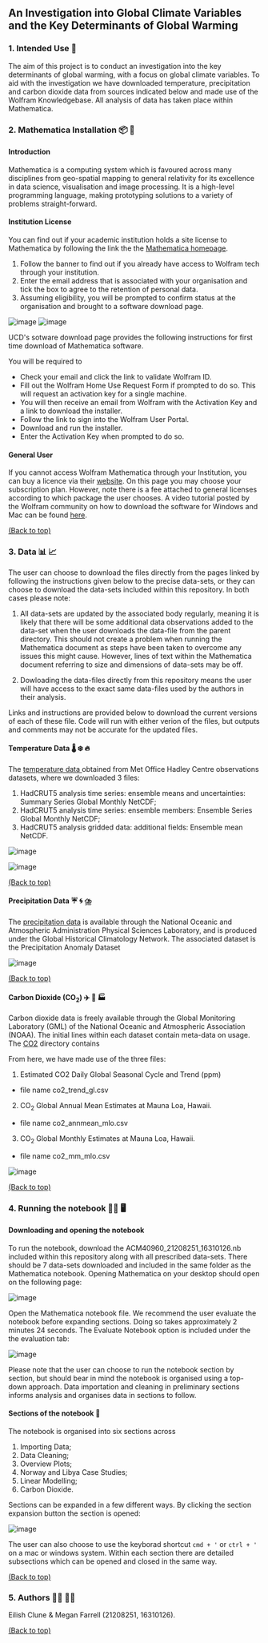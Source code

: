 ## An Investigation into Global Climate Variables and the Key Determinants of Global Warming


### 1. Intended Use 🤝

The aim of this project is to conduct an investigation into the key determinants of global warming, with a focus on global climate variables. To aid with the investigation we have downloaded temperature, precipitation and carbon dioxide data from sources indicated below and made use of the Wolfram Knowledgebase. All analysis of data has taken place within Mathematica.

###  2. Mathematica Installation 📦 📂

#### Introduction

Mathematica is a computing system which is favoured across many disciplines from geo-spatial mapping to general relativity for its excellence in data science, visualisation and image processing. It is a high-level programming language, making prototyping solutions to a variety of problems straight-forward.

#### Institution License

You can find out if your academic institution holds a site license to Mathematica by following the link the the [Mathematica homepage](https://www.wolfram.com/mathematica/).
1. Follow the banner to find out if you already have access to Wolfram tech through your institution.
2. Enter the email address that is associated with your organisation and tick the box to agree to the retention of personal data.
3. Assuming eligibility, you will be prompted to confirm status at the organisation and brought to a software download page.

![image](https://user-images.githubusercontent.com/60405870/181994454-1c5c3f40-ea87-4553-a6c1-9dc94f1ab1a3.png)
![image](https://user-images.githubusercontent.com/60405870/181994582-3907f6c3-e576-4469-9237-802dd11dc9f1.png)

UCD's sotware download page provides the following instructions for first time download of Mathematica software.

You will be required to 
- Check your email and click the link to validate Wolfram ID.
- Fill out the Wolfram Home Use Request Form if prompted to do so. This will request an activation key for a single machine.
- You will then receive an email from Wolfram with the Activation Key and a link to download the installer.
- Follow the link to sign into the Wolfram User Portal.
- Download and run the installer.
- Enter the Activation Key when prompted to do so.

#### General User

If you cannot access Wolfram Mathematica through your Institution, you can buy a licence via their [website](https://www.wolfram.com/mathematica/pricing/). On this page you may choose your subscription plan. However, note there is a fee attached to general licenses according to which package the user chooses. A video tutorial posted by the Wolfram community on how to download the software for Windows and Mac can be found [here](https://community.wolfram.com/groups/-/m/t/2332560?sortMsg=Replies).

[(Back to top)](#an-investigation-into-global-climate-variables-and-the-determinants-of-global-warming)



### 3. Data 📊 📈 

The user can choose to download the files directly from the pages linked by following the instructions given below to the precise data-sets, or they can choose to download the data-sets included within this repository. In both cases please note:

1. All data-sets are updated by the associated body regularly, meaning it is likely that there will be some additional data observations added to the data-set when the user downloads the data-file from the parent directory. This should not create a problem when running the Mathematica document as steps have been taken to overcome any issues this might cause. However, lines of text within the Mathematica document referring to size and dimensions of data-sets may be off.

2. Dowloading the data-files directly from this repository means the user will have access to the exact same data-files used by the authors in their analysis. 

Links and instructions are provided below to download the current versions of each of these file. Code will run with either verion of the files, but outputs and comments may not be accurate for the updated files.

#### Temperature Data 🌡️ ❄️ 🔥

The [temperature data ](https://www.metoffice.gov.uk/hadobs/hadcrut5/data/current/download.html )
obtained from Met Office Hadley Centre observations datasets, where we downloaded 3 files:

1. HadCRUT5 analysis time series: ensemble means and uncertainties: Summary Series Global Monthly NetCDF;
2. HadCRUT5 analysis time series: ensemble members: Ensemble Series Global Monthly NetCDF;
3. HadCRUT5 analysis gridded data: additional fields: Ensemble mean NetCDF.

![image](https://user-images.githubusercontent.com/60405870/181915878-c8c1037c-0570-4d1c-9007-99b6ca751970.png)

![image](https://user-images.githubusercontent.com/60405870/181915981-1f0f87f2-8767-49b3-8359-50ffc74eacb2.png)

[(Back to top)](#an-investigation-into-global-climate-variables-and-the-determinants-of-global-warming)

#### Precipitation Data ☔ 🌀 ⛈️

The [precipitation data](https://downloads.psl.noaa.gov/Datasets/ghcngridded/)
is available through the National Oceanic and Atmospheric Administration Physical Sciences
Laboratory, and is produced under the Global Historical Climatology Network. 
The associated dataset is the Precipitation Anomaly Dataset

![image](https://user-images.githubusercontent.com/60405870/181916247-9e4269f5-2747-4bd1-8157-8f12b6bc42c7.png)

[(Back to top)](#an-investigation-into-global-climate-variables-and-the-determinants-of-global-warming)

#### Carbon Dioxide (CO$_2$) ✈️ 🚛 🏭 

Carbon dioxide data is freely available through the Global Monitoring Laboratory (GML) of the National Oceanic and Atmospheric Association (NOAA). The initial lines within each dataset contain meta-data on usage. The [CO2](https://gml.noaa.gov/aftp/products/trends/co2/) directory contains 

From here, we have made use of the three files:

1. Estimated CO2 Daily Global Seasonal Cycle and Trend (ppm)

* file name co2_trend_gl.csv

2. CO$_2$ Global Annual Mean Estimates at Mauna Loa, Hawaii.

* file name co2_annmean_mlo.csv

3. CO$_2$ Global Monthly Estimates at Mauna Loa, Hawaii.

* file name co2_mm_mlo.csv

![image](https://user-images.githubusercontent.com/60405870/181995301-0a1cd818-31da-40e0-9e22-81c0ed7facc5.png)


[(Back to top)](#an-investigation-into-global-climate-variables-and-the-determinants-of-global-warming)

### 4. Running the notebook 🏃‍♀️ 🖥️ 

#### Downloading and opening the notebook

To run the notebook, download the ACM40960_21208251_16310126.nb included within this repository along with all prescribed data-sets. There should be 7 data-sets downloaded and included in the same folder as the Mathematica notebook. Opening Mathematica on your desktop should open on the following page:

![image](https://user-images.githubusercontent.com/60405870/181854711-00dee655-c37b-4269-975c-086cbe729d64.png)

Open the Mathematica notebook file. We recommend the user evaluate the notebook before expanding sections. Doing so takes approximately 2 minutes 24 seconds. The Evaluate Notebook option is included under the the evaluation tab:

![image](https://user-images.githubusercontent.com/60405870/181855350-fdfb1e80-435b-4ee1-be20-a5cf0ba6ca86.png)

Please note that the user can choose to run the notebook section by section, but should bear in mind the notebook is organised using a top-down approach. Data importation and cleaning in preliminary sections informs analysis and organises data in sections to follow.

#### Sections of the notebook 🔢

The notebook is organised into six sections across 
1. Importing Data;
2. Data Cleaning;
3. Overview Plots;
4. Norway and Libya Case Studies;
5. Linear Modelling;
6. Carbon Dioxide.

Sections can be expanded in a few different ways. By clicking the section expansion button the section is opened:

![image](https://user-images.githubusercontent.com/60405870/181996215-3151a25d-47d4-4bc6-85c9-372d45e17587.png)

The user can also choose to use the keyborad shortcut `cmd + '` or `ctrl + '` on a mac or windows system. Within each section there are detailed subsections which can be opened and closed in the same way.

[(Back to top)](#an-investigation-into-global-climate-variables-and-the-determinants-of-global-warming)

### 5. Authors 👩‍🔬 👩‍🔬
 
Eilish Clune & Megan Farrell (21208251, 16310126).

[(Back to top)](#an-investigation-into-global-climate-variables-and-the-determinants-of-global-warming)
